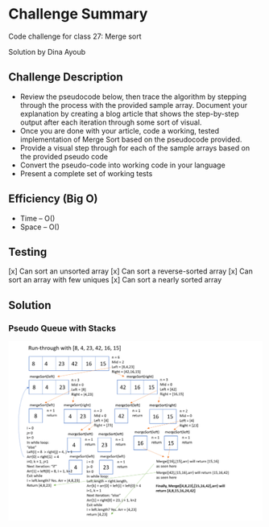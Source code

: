 # Challenge Summary

Code challenge for class 27: Merge sort

Solution by Dina Ayoub

## Challenge Description

* Review the pseudocode below, then trace the algorithm by stepping through the process with the provided sample array. Document your explanation by creating a blog article that shows the step-by-step output after each iteration through some sort of visual.
* Once you are done with your article, code a working, tested implementation of Merge Sort based on the pseudocode provided.
* Provide a visual step through for each of the sample arrays based on the provided pseudo code
* Convert the pseudo-code into working code in your language
* Present a complete set of working tests

## Efficiency (Big O)

* Time –  O()
* Space – O()

## Testing

[x] Can sort an unsorted array
[x] Can sort a reverse-sorted array
[x] Can sort an array with few uniques
[x] Can sort a nearly sorted array

## Solution

### Pseudo Queue with Stacks

![Insertion Sort](assets/merge-sort.png)
